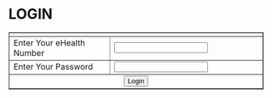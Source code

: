 # LOGIN
<!DOCTYPE html>
<html>
<head>
<title>Login form</title>
</head>

<body>
<form method="post">
<table width="600" align="center" border="1" cellspacing="5" cellpadding="5">
 <tr>
<td colspan="2"><?php echo @$error; ?></td>
</tr>
  <tr>
    <td>Enter Your eHealth Number</td>
    <td><input type="text" name="eHealth number"/></td>
 </tr>

 <tr>
    <td width="230">Enter Your Password </td>
    <td width="329"><input type="password" name="pass"/></td>
  </tr>
   <tr>
    <td colspan="2" align="center">
<input type="submit" name="login" value="Login"/></td>
  </tr>
</table>

</form>
</body>
</html>
